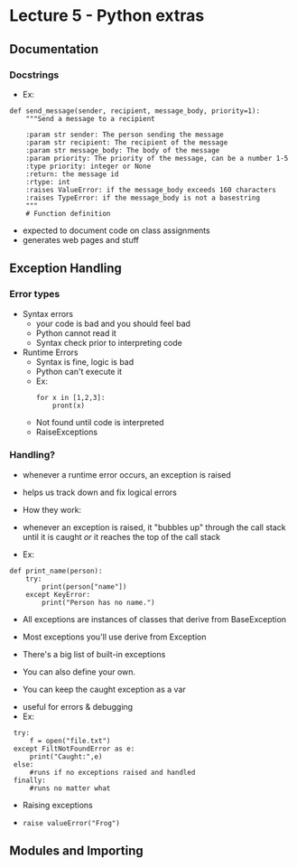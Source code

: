 Lecture 5 - Python extras
=========================

Documentation
-------------

### Docstrings
 + Ex:
 ```
 def send_message(sender, recipient, message_body, priority=1):
     """Send a message to a recipient

     :param str sender: The person sending the message
     :param str recipient: The recipient of the message
     :param str message_body: The body of the message
     :param priority: The priority of the message, can be a number 1-5
     :type priority: integer or None
     :return: the message id
     :rtype: int
     :raises ValueError: if the message_body exceeds 160 characters
     :raises TypeError: if the message_body is not a basestring
     """
     # Function definition
 ```
 + expected to document code on class assignments
 + generates web pages and stuff


Exception Handling
------------------

### Error types
+ Syntax errors
    * your code is bad and you should feel bad
    * Python cannot read it
    * Syntax check prior to interpreting code
+ Runtime Errors
  - Syntax is fine, logic is bad
  - Python can't execute it
  - Ex:
    ```
    for x in [1,2,3]:
        pront(x)
    ```
  - Not found until code is interpreted
  - RaiseExceptions


### Handling?
+ whenever a runtime error occurs, an exception is raised

+ helps us track down and fix logical errors

+ How they work:
 - whenever an exception is raised, it "bubbles up" through the call stack until it is caught *or* it reaches the top of the call stack
+ Ex:
```
def print_name(person):
    try:
        print(person["name"])
    except KeyError:
        print("Person has no name.")
```
+ All exceptions are instances of classes that derive from BaseException

+ Most exceptions you'll use derive from Exception

+ There's a big list of built-in exceptions
 - You can also define your own.


+ You can keep the caught exception as a var
 - useful for errors & debugging
 - Ex:
```
 try:
     f = open("file.txt")
 except FiltNotFoundError as e:
     print("Caught:",e)
 else:
     #runs if no exceptions raised and handled
 finally:
     #runs no matter what
```


+ Raising exceptions
 - ```raise valueError("Frog")```

Modules and Importing
---------------------
